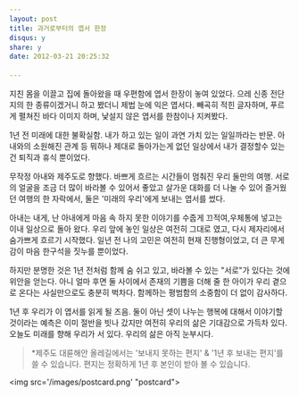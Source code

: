 ```yaml
---
layout: post
title: 과거로부터의 엽서 한장
disqus: y
share: y
date: 2012-03-21 20:25:32

---
```





지친 몸을 이끌고 집에 돌아왔을 때 우편함에 엽서 한장이 놓여 있었다. 으레 신종 전단지의 한 종류이겠거니 하고 봤더니 제법 눈에 익은 엽서다. 빼곡히 적힌 글자하며, 푸르게 펼쳐진 바다 이미지 하며, 낯설지 않은 엽서를 한참이나 지켜봤다. 

1년 전 미래에 대한 불확실함. 
내가 하고 있는 일이 과연 가치 있는 일일까라는 반문. 
아내와의 소원해진 관계 등 뭐하나 제대로 돌아가는게 없던 일상에서 내가 결정할수 있는건 퇴직과 휴식 뿐이었다. 

무작정 아내와 제주도로 향했다. 바쁘게 흐르는 시간들이 멈춰진 우리 둘만의 여행. 서로의 얼굴을 조금 더 많이 바라볼 수 있어서 좋았고 살가운 대화를 더 나눌 수 있어 즐거웠던 여행의 한 자락에서, 둘은 '미래의 우리'에게 보내는 엽서를 썼다. 

아내는 내게, 난 아내에게 마음 속 하지 못한 이야기를 수줍게 끄적여,우체통에 넣고는 이내 일상으로 돌아 왔다. 우리 앞에 놓인 일상은 여전히 그대로 였고, 다시 제자리에서 숨가쁘게 흐르기 시작했다. 일년 전 나의 고민은 여전히 현재 진행형이었고, 더 큰 무게감이 마음 한구석을 짓누를 뿐이었다. 

하지만 분명한 것은 1년 전처럼 함께 숨 쉬고 있고, 바라볼 수 있는 "서로"가 있다는 것에 위안을 얻는다. 아니 얼마 후면 둘 사이에서 존재의 기쁨을 더해 줄 한 아이가 우리 곁으로 온다는 사실만으로도 충분히 벅차다. 함께하는 평범함의 소중함이 더 없이 감사하다.  

1년 후 우리가 이 엽서를 읽게 될 즈음. 둘이 아닌 셋이 나누는 행복에 대해서 이야기할 것이라는 예측은 이미 절반을 빗나 갔지만 여전히 우리의 삶은 기대감으로 가득차 있다. 오늘도 미래를 향해 우리가 서 있다. 우리의 삶은 아직 눈부시다. 

> *제주도 대륜해안 올레길에서는 '보내지 못하는 편지' & '1년 후 보내는 편지'를 쓸 수 있습니다. 편지는 정확하게 1년 후 본인이 받아 볼 수 있습니다.  
<p align=center>

<img src='/images/postcard.png' "postcard">

</P>


